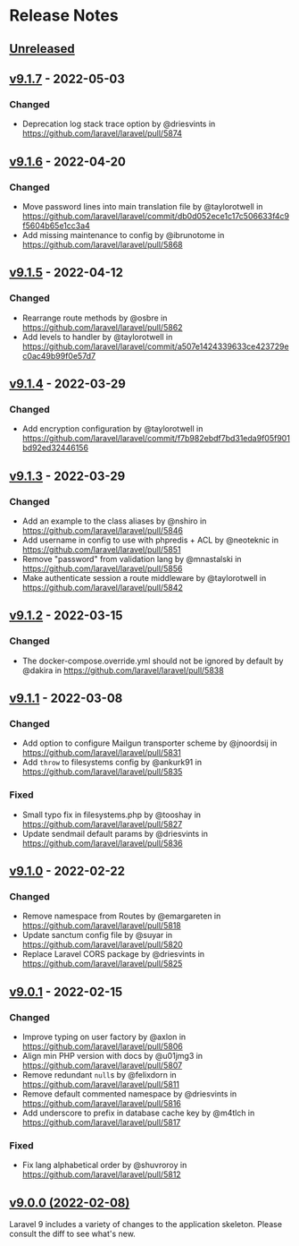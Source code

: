 # Release Notes

## [Unreleased](https://github.com/laravel/laravel/compare/v9.1.7...9.x)

## [v9.1.7](https://github.com/laravel/laravel/compare/v9.1.6...v9.1.7) - 2022-05-03

### Changed

- Deprecation log stack trace option by @driesvints in https://github.com/laravel/laravel/pull/5874

## [v9.1.6](https://github.com/laravel/laravel/compare/v9.1.5...v9.1.6) - 2022-04-20

### Changed

- Move password lines into main translation file by @taylorotwell
  in https://github.com/laravel/laravel/commit/db0d052ece1c17c506633f4c9f5604b65e1cc3a4
- Add missing maintenance to config by @ibrunotome in https://github.com/laravel/laravel/pull/5868

## [v9.1.5](https://github.com/laravel/laravel/compare/v9.1.4...v9.1.5) - 2022-04-12

### Changed

- Rearrange route methods by @osbre in https://github.com/laravel/laravel/pull/5862
- Add levels to handler by @taylorotwell
  in https://github.com/laravel/laravel/commit/a507e1424339633ce423729ec0ac49b99f0e57d7

## [v9.1.4](https://github.com/laravel/laravel/compare/v9.1.3...v9.1.4) - 2022-03-29

### Changed

- Add encryption configuration by @taylorotwell
  in https://github.com/laravel/laravel/commit/f7b982ebdf7bd31eda9f05f901bd92ed32446156

## [v9.1.3](https://github.com/laravel/laravel/compare/v9.1.2...v9.1.3) - 2022-03-29

### Changed

- Add an example to the class aliases by @nshiro in https://github.com/laravel/laravel/pull/5846
- Add username in config to use with phpredis + ACL by @neoteknic in https://github.com/laravel/laravel/pull/5851
- Remove "password" from validation lang by @mnastalski in https://github.com/laravel/laravel/pull/5856
- Make authenticate session a route middleware by @taylorotwell in https://github.com/laravel/laravel/pull/5842

## [v9.1.2](https://github.com/laravel/laravel/compare/v9.1.1...v9.1.2) - 2022-03-15

### Changed

- The docker-compose.override.yml should not be ignored by default by @dakira
  in https://github.com/laravel/laravel/pull/5838

## [v9.1.1](https://github.com/laravel/laravel/compare/v9.1.0...v9.1.1) - 2022-03-08

### Changed

- Add option to configure Mailgun transporter scheme by @jnoordsij in https://github.com/laravel/laravel/pull/5831
- Add `throw` to filesystems config by @ankurk91 in https://github.com/laravel/laravel/pull/5835

### Fixed

- Small typo fix in filesystems.php by @tooshay in https://github.com/laravel/laravel/pull/5827
- Update sendmail default params by @driesvints in https://github.com/laravel/laravel/pull/5836

## [v9.1.0](https://github.com/laravel/laravel/compare/v9.0.1...v9.1.0) - 2022-02-22

### Changed

- Remove namespace from Routes by @emargareten in https://github.com/laravel/laravel/pull/5818
- Update sanctum config file by @suyar in https://github.com/laravel/laravel/pull/5820
- Replace Laravel CORS package by @driesvints in https://github.com/laravel/laravel/pull/5825

## [v9.0.1](https://github.com/laravel/laravel/compare/v9.0.0...v9.0.1) - 2022-02-15

### Changed

- Improve typing on user factory by @axlon in https://github.com/laravel/laravel/pull/5806
- Align min PHP version with docs by @u01jmg3 in https://github.com/laravel/laravel/pull/5807
- Remove redundant `null`s by @felixdorn in https://github.com/laravel/laravel/pull/5811
- Remove default commented namespace by @driesvints in https://github.com/laravel/laravel/pull/5816
- Add underscore to prefix in database cache key by @m4tlch in https://github.com/laravel/laravel/pull/5817

### Fixed

- Fix lang alphabetical order by @shuvroroy in https://github.com/laravel/laravel/pull/5812

## [v9.0.0 (2022-02-08)](https://github.com/laravel/laravel/compare/v8.6.11...v9.0.0)

Laravel 9 includes a variety of changes to the application skeleton. Please consult the diff to see what's new.
